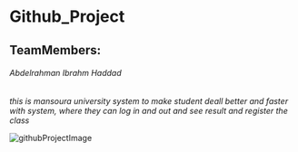 

# Github_Project

## TeamMembers:
###### Abdelrahman Ibrahm Haddad 

*this is  mansoura university  system to  make student  deall better and faster  with system, where they  can log in and out
and see result and register the class*

![githubProjectImage](hthttps://i.imgur.com/WnpDxbc.png)
